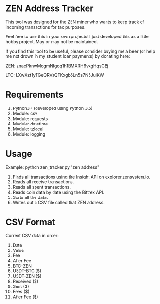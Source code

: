 # ZEN Address Tracker

This tool was designed for the ZEN miner who wants to keep track of incoming transactions for tax purposes.

Feel free to use this in your own projects! I just developed this as a little hobby project. May or may not be maintained.

If you find this tool to be useful, please consider buying me a beer (or help me not drown in my student loan payments) by donating here:


ZEN: znacPknwMcgmNfgoq1h1BMXRH6vxgHqsCBj

LTC: LXwXzt1yTGeQRVsQFKxgb5Ln5s7N5JuiKW

# Requirements
1. Python3+ (developed using Python 3.6)
2. Module: csv
3. Module: requests
4. Module: datetime
5. Module: tzlocal
6. Module: logging

# Usage
Example: python zen_tracker.py "zen address"
1. Finds all transactions using the Insight API on explorer.zensystem.io.
2. Reads all receive transactions.
3. Reads all spent transactions.
4. Reads coin data by date using the Bittrex API.
5. Sorts all the data.
6. Writes out a CSV file called that ZEN address.

# CSV Format
Current CSV data in order:
1. Date
2. Value
3. Fee
4. After Fee
5. BTC-ZEN
6. USDT-BTC ($)
7. USDT-ZEN ($)
8. Received ($)
9. Sent ($)
10. Fees ($)
11. After Fee ($)
